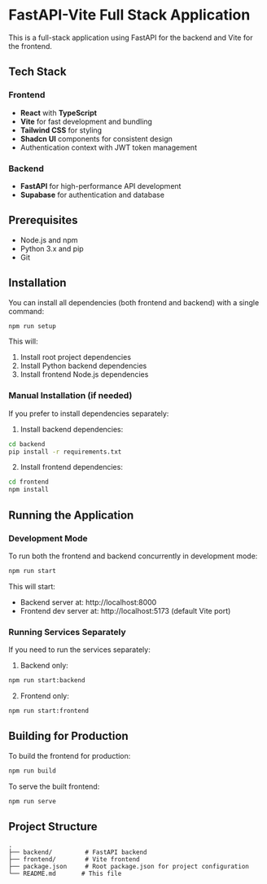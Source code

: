 # FastAPI-Vite Full Stack Application

This is a full-stack application using FastAPI for the backend and Vite for the frontend.

## Tech Stack

### Frontend
- **React** with **TypeScript**
- **Vite** for fast development and bundling
- **Tailwind CSS** for styling
- **Shadcn UI** components for consistent design
- Authentication context with JWT token management

### Backend
- **FastAPI** for high-performance API development
- **Supabase** for authentication and database

## Prerequisites

- Node.js and npm
- Python 3.x and pip
- Git

## Installation

You can install all dependencies (both frontend and backend) with a single command:

```bash
npm run setup
```

This will:
1. Install root project dependencies
2. Install Python backend dependencies
3. Install frontend Node.js dependencies

### Manual Installation (if needed)

If you prefer to install dependencies separately:

1. Install backend dependencies:
```bash
cd backend
pip install -r requirements.txt
```

2. Install frontend dependencies:
```bash
cd frontend
npm install
```

## Running the Application

### Development Mode

To run both the frontend and backend concurrently in development mode:

```bash
npm run start
```

This will start:
- Backend server at: http://localhost:8000
- Frontend dev server at: http://localhost:5173 (default Vite port)

### Running Services Separately

If you need to run the services separately:

1. Backend only:
```bash
npm run start:backend
```

2. Frontend only:
```bash
npm run start:frontend
```

## Building for Production

To build the frontend for production:

```bash
npm run build
```

To serve the built frontend:

```bash
npm run serve
```

## Project Structure

```
.
├── backend/         # FastAPI backend
├── frontend/        # Vite frontend
├── package.json     # Root package.json for project configuration
└── README.md       # This file
```

